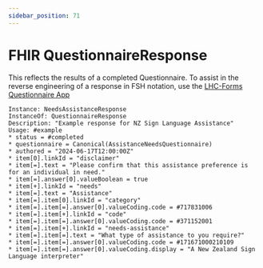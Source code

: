 ```yaml
---
sidebar_position: 71
---
```


# FHIR QuestionnaireResponse

This reflects the results of a completed Questionnaire. To assist in the reverse engineering of a response in FSH notation, use the [LHC-Forms Questionnaire App](https://lhcforms.nlm.nih.gov/lforms-fhir-app/)

```
Instance: NeedsAssistanceResponse
InstanceOf: QuestionnaireResponse
Description: "Example response for NZ Sign Language Assistance"
Usage: #example
* status = #completed
* questionnaire = Canonical(AssistanceNeedsQuestionnaire)
* authored = "2024-06-17T12:00:00Z"
* item[0].linkId = "disclaimer"
* item[=].text = "Please confirm that this assistance preference is for an individual in need."
* item[=].answer[0].valueBoolean = true
* item[+].linkId = "needs"
* item[=].text = "Assistance"
* item[=].item[0].linkId = "category"
* item[=].item[=].answer[0].valueCoding.code = #717831006
* item[=].item[+].linkId = "code"
* item[=].item[=].answer[0].valueCoding.code = #371152001
* item[=].item[+].linkId = "needs-assistance"
* item[=].item[=].text = "What type of assistance to you require?"
* item[=].item[=].answer[0].valueCoding.code = #171671000210109
* item[=].item[=].answer[0].valueCoding.display = "A New Zealand Sign Language interpreter"
 ```